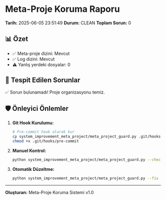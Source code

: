 
# Meta-Proje Koruma Raporu

**Tarih:** 2025-06-05 23:51:49
**Durum:** CLEAN
**Toplam Sorun:** 0

## 📊 Özet

- ✅ Meta-proje dizini: Mevcut
- ✅ Log dizini: Mevcut 
- ⚠️ Yanlış yerdeki dosyalar: 0

## 🚨 Tespit Edilen Sorunlar

✅ Sorun bulunamadı! Proje organizasyonu temiz.


## 🛡️ Önleyici Önlemler

1. **Git Hook Kurulumu:**
   ```bash
   # Pre-commit hook olarak kur
   cp system_improvement_meta_project/meta_project_guard.py .git/hooks/pre-commit
   chmod +x .git/hooks/pre-commit
   ```

2. **Manuel Kontrol:**
   ```bash
   python system_improvement_meta_project/meta_project_guard.py --check
   ```

3. **Otomatik Düzeltme:**
   ```bash
   python system_improvement_meta_project/meta_project_guard.py --fix
   ```

---
**Oluşturan:** Meta-Proje Koruma Sistemi v1.0
